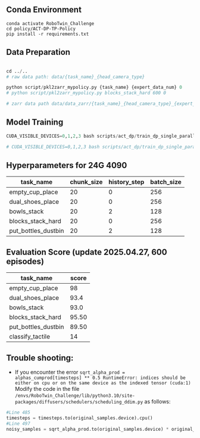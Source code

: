 ## Conda Environment
```
conda activate RoboTwin_Challenge 
cd policy/ACT-DP-TP-Policy
pip install -r requirements.txt
```
## Data Preparation
```python

cd ../..
# raw data path: data/{task_name}_{head_camera_type}

python script/pkl2zarr_mypolicy.py {task_name} {expert_data_num} 0 
# python script/pkl2zarr_mypolicy.py blocks_stack_hard 600 0

# zarr data path data/data_zarr/{task_name}_{head_camera_type}_{expert_data_num}.zarr
```

## Model Training
```python
CUDA_VISIBLE_DEVICES=0,1,2,3 bash scripts/act_dp/train_dp_single_parallel.sh {task_name} {num_episodes} {chunk_size} {history_step} {batch_size}

# CUDA_VISIBLE_DEVICES=0,1,2,3 bash scripts/act_dp/train_dp_single_parallel.sh blocks_stack_hard 600 20 0 256
```
## Hyperparameters for 24G 4090

| task_name | chunk_size | history_step | batch_size |
|-----------|------------|--------------|------------|
| empty_cup_place    | 20     | 0        | 256   |
| dual_shoes_place    | 20     | 0        | 256   |
| bowls_stack    | 20      | 2        | 128     |
| blocks_stack_hard    | 20     | 0        | 256   |
| put_bottles_dustbin    | 20     | 2        | 128   |

## Evaluation Score (update 2025.04.27, 600 episodes)

| task_name | score | 
|-----------|------------|
| empty_cup_place    | 98     | 
| dual_shoes_place    | 93.4     | 
| bowls_stack    | 93.0      |  
| blocks_stack_hard    | 95.50     | 
| put_bottles_dustbin | 89.50     | 
|classify_tactile| 14|

## Trouble shooting:
- If you encounter the error `sqrt_alpha_prod = alphas_cumprod[timesteps] ** 0.5
RuntimeError: indices should be either on cpu or on the same device as the indexed tensor (cuda:1) `
Modify the code in the file `/envs/RoboTwin_Challenge/lib/python3.10/site-packages/diffusers/schedulers/scheduling_ddim.py` as follows:
```python
#Line 485
timesteps = timesteps.to(original_samples.device).cpu()
#Line 497
noisy_samples = sqrt_alpha_prod.to(original_samples.device) * original_samples + sqrt_one_minus_alpha_prod.to(original_samples.device) * noise
```